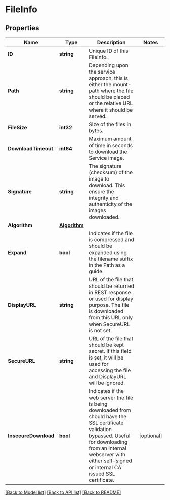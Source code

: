 # FileInfo

## Properties

Name | Type | Description | Notes
------------ | ------------- | ------------- | -------------
**ID** | **string** | Unique ID of this FileInfo. | 
**Path** | **string** | Depending upon the service approach, this is either the mount-path where the file should be placed or  the relative URL where it should be served. | 
**FileSize** | **int32** | Size of the files in bytes. | 
**DownloadTimeout** | **int64** | Maximum amount of time in seconds to download the Service image. | 
**Signature** | **string** | The signature (checksum) of the image to download.  This ensure the integrity and authenticity of the images downloaded. | 
**Algorithm** | [**Algorithm**](Algorithm.md) |  | 
**Expand** | **bool** | Indicates if the file is compressed and should be expanded  using the filename suffix in the Path as a guide. | 
**DisplayURL** | **string** | URL of the file that should be returned in REST response or used for display purpose. The file is downloaded from this URL only when SecureURL is not set. | 
**SecureURL** | **string** | URL of the file that should be kept secret.  If this field is set, it will be used for accessing the file and DisplayURL will be ignored. | 
**InsecureDownload** | **bool** | Indicates if the web server the file is being downloaded from should have the SSL certificate validation bypassed. Useful for downloading from an internal webserver with either self-signed or internal CA issued SSL certificate. | [optional] 

[[Back to Model list]](../README.md#documentation-for-models) [[Back to API list]](../README.md#documentation-for-api-endpoints) [[Back to README]](../README.md)


